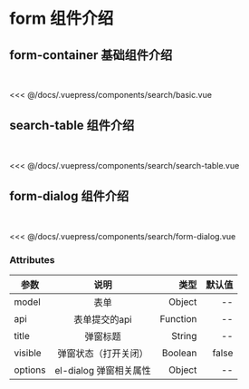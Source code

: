 # form 组件介绍

## form-container 基础组件介绍

&ensp;

<search-demo name="basic"/>

<<< @/docs/.vuepress/components/search/basic.vue

## search-table 组件介绍

&ensp;

<search-demo name="search-table"/>

<<< @/docs/.vuepress/components/search/search-table.vue


## form-dialog 组件介绍

&ensp;

<search-demo name="form-dialog"/>


<<< @/docs/.vuepress/components/search/form-dialog.vue

### Attributes

| 参数        | 说明           | 类型  |  默认值|
| ------------- |:-------------:| -----:| -----:|
| model     | 表单 | Object | -- |
| api      |  表单提交的api     | Function |  -- |
| title | 弹窗标题    |   String | -- |
| visible | 弹窗状态（打开关闭）     |   Boolean | false |
| options | el-dialog 弹窗相关属性     |   Object | -- |







